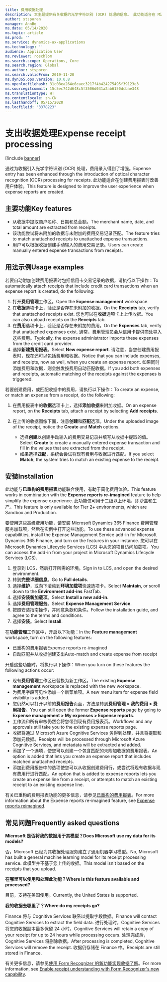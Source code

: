 ```yaml
---
title: 费用收据处理
description: 本主题提供有关收据的光学字符识别 (OCR) 处理的信息。 此功能适合在 Microsoft Dynamics 365 Finance 中创建费用报表时改善用户体验。
author: stsporen
manager: AnnBe
ms.date: 05/14/2020
ms.topic: article
ms.prod: ''
ms.service: dynamics-ax-applications
ms.technology: ''
audience: Application User
ms.reviewer: roschlom
ms.search.scope: Operations, Core
ms.search.region: Global
ms.author: stsporen
ms.search.validFrom: 2019-11-20
ms.dyn365.ops.version: 10.0.8
ms.openlocfilehash: 31c08ea264e6caec3217f4b424275495f39123e3
ms.sourcegitcommit: 15c5ec742d648c5f3506d031a2ab6150dcbae348
ms.translationtype: HT
ms.contentlocale: zh-CN
ms.lasthandoff: 05/15/2020
ms.locfileid: "3378223"
---
```

# <a name="expense-receipt-processing"></a><span data-ttu-id="97cf0-104">支出收据处理</span><span class="sxs-lookup"><span data-stu-id="97cf0-104">Expense receipt processing</span></span>

[!include [banner](../includes/banner.md)]

<span data-ttu-id="97cf0-105">通过为收据引入光学字符识别 (OCR) 处理，费用录入得到了增强。</span><span class="sxs-lookup"><span data-stu-id="97cf0-105">Expense entry has been enhanced through the introduction of optical character recognition (OCR) processing for receipts.</span></span> <span data-ttu-id="97cf0-106">此功能适合在创建费用报表时改善用户体验。</span><span class="sxs-lookup"><span data-stu-id="97cf0-106">This feature is designed to improve the user experience when expense reports are created.</span></span>

## <a name="key-features"></a><span data-ttu-id="97cf0-107">主要功能</span><span class="sxs-lookup"><span data-stu-id="97cf0-107">Key features</span></span>

- <span data-ttu-id="97cf0-108">从收据中提取商户名称、日期和总金额。</span><span class="sxs-lookup"><span data-stu-id="97cf0-108">The merchant name, date, and total amount are extracted from receipts.</span></span>
- <span data-ttu-id="97cf0-109">该功能尝试将未附加的收据与未附加的费用交易记录匹配。</span><span class="sxs-lookup"><span data-stu-id="97cf0-109">The feature tries to match unattached receipts to unattached expense transactions.</span></span>
- <span data-ttu-id="97cf0-110">用户可以根据收据创建手动输入的费用交易记录。</span><span class="sxs-lookup"><span data-stu-id="97cf0-110">Users can create manually entered expense transactions from receipts.</span></span>

## <a name="usage-examples"></a><span data-ttu-id="97cf0-111">用法示例</span><span class="sxs-lookup"><span data-stu-id="97cf0-111">Usage examples</span></span>

<span data-ttu-id="97cf0-112">若要自动附加创建费用报表时包括信用卡交易记录的收据，请执行以下操作：</span><span class="sxs-lookup"><span data-stu-id="97cf0-112">To automatically attach receipts that include credit card transactions when an expense report is created, do the following:</span></span>

  1. <span data-ttu-id="97cf0-113">打开**费用管理**工作区。</span><span class="sxs-lookup"><span data-stu-id="97cf0-113">Open the **Expense management** workspace.</span></span>
  2. <span data-ttu-id="97cf0-114">在**收据**选项卡上，验证是否存在未附加的收据。</span><span class="sxs-lookup"><span data-stu-id="97cf0-114">On the **Receipts** tab, verify that unattached receipts exist.</span></span> <span data-ttu-id="97cf0-115">您也可以在**收据**选项卡上上传收据。</span><span class="sxs-lookup"><span data-stu-id="97cf0-115">You can also upload receipts on the **Receipts** tab.</span></span>
  3. <span data-ttu-id="97cf0-116">在**费用**选项卡上，验证是否存在未附加的费用。</span><span class="sxs-lookup"><span data-stu-id="97cf0-116">On the **Expenses** tab, verify that unattached expenses exist.</span></span> <span data-ttu-id="97cf0-117">通常，费用管理员会从信用卡提供商处导入这些费用。</span><span class="sxs-lookup"><span data-stu-id="97cf0-117">Typically, the expense administrator imports these expenses from the credit card provider.</span></span>
  4. <span data-ttu-id="97cf0-118">选择**新建费用报表**。</span><span class="sxs-lookup"><span data-stu-id="97cf0-118">Select **New expense report**.</span></span> <span data-ttu-id="97cf0-119">请注意，当您创建费用报表时，现在还可以包括费用和收据。</span><span class="sxs-lookup"><span data-stu-id="97cf0-119">Notice that you can include expenses, and receipts, now as well, when you create an expense report.</span></span> <span data-ttu-id="97cf0-120">如果同时添加费用和收据，则会触发按费用自动匹配收据。</span><span class="sxs-lookup"><span data-stu-id="97cf0-120">If you add both expenses and receipts, automatic matching of the receipts against the expenses is triggered.</span></span>

<span data-ttu-id="97cf0-121">若要创建费用，或匹配收据中的费用，请执行以下操作：</span><span class="sxs-lookup"><span data-stu-id="97cf0-121">To create an expense, or match an expense from a receipt, do the following:</span></span>

  1. <span data-ttu-id="97cf0-122">在费用报表中的**收据**选项卡上，选择**添加收据**来附加收据。</span><span class="sxs-lookup"><span data-stu-id="97cf0-122">On an expense report, on the **Receipts** tab, attach a receipt by selecting **Add receipts**.</span></span>
  2. <span data-ttu-id="97cf0-123">在上传的收据图像下面，注意**创建**和**匹配**选项。</span><span class="sxs-lookup"><span data-stu-id="97cf0-123">Under the uploaded image of the receipt, notice the **Create** and **Match** options.</span></span>

      - <span data-ttu-id="97cf0-124">选择**创建**以创建手动输入的费用交易记录并填写从收据中提取的值。</span><span class="sxs-lookup"><span data-stu-id="97cf0-124">Select **Create** to create a manually entered expense transaction and fill in the values that are extracted from the receipt.</span></span>
      - <span data-ttu-id="97cf0-125">如果选择**匹配**，系统会尝试将现有费用与收据进行匹配。</span><span class="sxs-lookup"><span data-stu-id="97cf0-125">If you select **Match**, the system tries to match an existing expense to the receipt.</span></span>

## <a name="installation"></a><span data-ttu-id="97cf0-126">安装</span><span class="sxs-lookup"><span data-stu-id="97cf0-126">Installation</span></span>

<span data-ttu-id="97cf0-127">此功能与**已重构的费用报表**功能联合使用，有助于简化费用体验。</span><span class="sxs-lookup"><span data-stu-id="97cf0-127">This feature works in combination with the **Expense reports re-imagined** feature to help simplify the expense experience.</span></span> <span data-ttu-id="97cf0-128">此功能仅可用于二级以上环境，即沙盒和生产。</span><span class="sxs-lookup"><span data-stu-id="97cf0-128">This feature is only available for Tier 2+ environments, which are Sandbox and Production.</span></span>

<span data-ttu-id="97cf0-129">要使用这些高级费用功能，请安装 Microsoft Dynamics 365 Finance 费用管理服务加载项，然后在实例中打开这些功能。</span><span class="sxs-lookup"><span data-stu-id="97cf0-129">To use these advanced expense capabilities, install the Expense Management Service add-in for Microsoft Dynamics 365 Finance, and turn on the features in your instance.</span></span> <span data-ttu-id="97cf0-130">您可以在 Microsoft Dynamics Lifecycle Services (LCS) 中从您的项目访问加载项。</span><span class="sxs-lookup"><span data-stu-id="97cf0-130">You can access the add-in from your project in Microsoft Dynamics Lifecycle Services (LCS).</span></span>

1. <span data-ttu-id="97cf0-131">登录到 LCS，然后打开所需的环境。</span><span class="sxs-lookup"><span data-stu-id="97cf0-131">Sign in to LCS, and open the desired environment.</span></span>
2. <span data-ttu-id="97cf0-132">转到**完整详细信息**。</span><span class="sxs-lookup"><span data-stu-id="97cf0-132">Go to **Full details**.</span></span>
3. <span data-ttu-id="97cf0-133">选择**维护**，或向下滚动到**环境加载项**快速选项卡。</span><span class="sxs-lookup"><span data-stu-id="97cf0-133">Select **Maintain**, or scroll down to the **Environment add-ins** FastTab.</span></span>
4. <span data-ttu-id="97cf0-134">选择**安装新加载项**。</span><span class="sxs-lookup"><span data-stu-id="97cf0-134">Select **Install a new add-in**.</span></span>
5. <span data-ttu-id="97cf0-135">选择**费用管理服务**。</span><span class="sxs-lookup"><span data-stu-id="97cf0-135">Select **Expense Management Service**.</span></span>
6. <span data-ttu-id="97cf0-136">按照安装指南操作，并同意条款和条件。</span><span class="sxs-lookup"><span data-stu-id="97cf0-136">Follow the installation guide, and agree to the terms and conditions.</span></span>
7. <span data-ttu-id="97cf0-137">选择**安装**。</span><span class="sxs-lookup"><span data-stu-id="97cf0-137">Select **Install**.</span></span>

<span data-ttu-id="97cf0-138">在**功能管理**工作区中，开启以下功能：</span><span class="sxs-lookup"><span data-stu-id="97cf0-138">In the **Feature management** workspace, turn on the following features:</span></span>

- <span data-ttu-id="97cf0-139">已重构的费用报表</span><span class="sxs-lookup"><span data-stu-id="97cf0-139">Expense reports re-imagined</span></span>
- <span data-ttu-id="97cf0-140">自动匹配并从收据创建支出</span><span class="sxs-lookup"><span data-stu-id="97cf0-140">Auto-match and create expense from receipt</span></span>

<span data-ttu-id="97cf0-141">开启这些功能时，将执行以下操作：</span><span class="sxs-lookup"><span data-stu-id="97cf0-141">When you turn on these features the following actions occur:</span></span>

- <span data-ttu-id="97cf0-142">现有**费用管理**工作区已替换为新工作区。</span><span class="sxs-lookup"><span data-stu-id="97cf0-142">The existing **Expense management** workspace is replaced with the new workspace.</span></span>
- <span data-ttu-id="97cf0-143">为费用字段可见性添加一个新菜单项。</span><span class="sxs-lookup"><span data-stu-id="97cf0-143">A new menu item for expense field visibility is added.</span></span>
- <span data-ttu-id="97cf0-144">您仍然可以打开以前的**费用报告**页面，方法是转到**费用管理 > 我的费用 > 费用报告**。</span><span class="sxs-lookup"><span data-stu-id="97cf0-144">You can still open the former **Expense reports** page by going to **Expense management > My expenses > Expense reports**.</span></span>
- <span data-ttu-id="97cf0-145">工作流和所有审核仍然会将您带到现有费用报表页。</span><span class="sxs-lookup"><span data-stu-id="97cf0-145">Workflows and any approvals still take you to the existing expense reports page.</span></span>
- <span data-ttu-id="97cf0-146">收据将通过 Microsoft Azure Cognitive Services 务得到处理，并且将提取和添加元数据。</span><span class="sxs-lookup"><span data-stu-id="97cf0-146">Receipts will be processed through Microsoft Azure Cognitive Services, and metadata will be extracted and added.</span></span>
- <span data-ttu-id="97cf0-147">添加了一个选项，使您可以创建一个包含匹配的未附加收据的费用报表。</span><span class="sxs-lookup"><span data-stu-id="97cf0-147">An option is added that lets you create an expense report that includes matched unattached receipts.</span></span>
- <span data-ttu-id="97cf0-148">添加到费用报告中的选项使您可以从收据创建费用行，或尝试将现有收据与现有费用行进行匹配。</span><span class="sxs-lookup"><span data-stu-id="97cf0-148">An option that is added to expense reports lets you create an expense line from a receipt, or attempts to match an existing receipt to an existing expense line.</span></span>

<span data-ttu-id="97cf0-149">有关已重构的费用报表功能的更多信息，请参见[已重构的费用报表](ExpenseWorkspaceNew.md)。</span><span class="sxs-lookup"><span data-stu-id="97cf0-149">For more information about the Expense reports re-imagined feature, see [Expense reports reimagined](ExpenseWorkspaceNew.md).</span></span>

## <a name="frequently-asked-questions"></a><span data-ttu-id="97cf0-150">常见问题</span><span class="sxs-lookup"><span data-stu-id="97cf0-150">Frequently asked questions</span></span>

<span data-ttu-id="97cf0-151">**Microsoft 是否将我的数据用于其模型？**</span><span class="sxs-lookup"><span data-stu-id="97cf0-151">**Does Microsoft use my data for its models?**</span></span>

<span data-ttu-id="97cf0-152">否，Microsoft 已经为其收据处理服务建立了通用机器学习模型。</span><span class="sxs-lookup"><span data-stu-id="97cf0-152">No, Microsoft has built a general machine learning model for its receipt processing service.</span></span> <span data-ttu-id="97cf0-153">此模型并不基于您上传的收据。</span><span class="sxs-lookup"><span data-stu-id="97cf0-153">This model isn't based on the receipts that you upload.</span></span>

<span data-ttu-id="97cf0-154">**在哪里可以使用和处理此功能？**</span><span class="sxs-lookup"><span data-stu-id="97cf0-154">**Where is this feature available and processed?**</span></span>

<span data-ttu-id="97cf0-155">目前，支持在美国使用。</span><span class="sxs-lookup"><span data-stu-id="97cf0-155">Currently, the United States is supported.</span></span>

<span data-ttu-id="97cf0-156">**我的收据去哪里了？**</span><span class="sxs-lookup"><span data-stu-id="97cf0-156">**Where do my receipts go?**</span></span>

<span data-ttu-id="97cf0-157">Finance 将与 Cognitive Services 联系以提取字段数据。</span><span class="sxs-lookup"><span data-stu-id="97cf0-157">Finance will contact Cognitive Services to extract the field data.</span></span> <span data-ttu-id="97cf0-158">进行处理时，Cognitive Services 将您的收据副本最多保留 24 小时。</span><span class="sxs-lookup"><span data-stu-id="97cf0-158">Cognitive Services will retain a copy of your receipt for up to 24 hours while processing occurs.</span></span> <span data-ttu-id="97cf0-159">处理完成后，Cognitive Services 将删除收据。</span><span class="sxs-lookup"><span data-stu-id="97cf0-159">After processing is completed, Cognitive Services will remove the receipt.</span></span> <span data-ttu-id="97cf0-160">收据仍存储在 Finance 中。</span><span class="sxs-lookup"><span data-stu-id="97cf0-160">Receipts are still stored in Finance.</span></span>

<span data-ttu-id="97cf0-161">有关更多信息，请参见[使用 Form Recognizer 的新功能实现收据了解](https://azure.microsoft.com/blog/enable-receipt-understanding-with-form-recognizer-s-new-capability/)。</span><span class="sxs-lookup"><span data-stu-id="97cf0-161">For more information, see [Enable receipt understanding with Form Recognizer's new capability](https://azure.microsoft.com/blog/enable-receipt-understanding-with-form-recognizer-s-new-capability/).</span></span>
